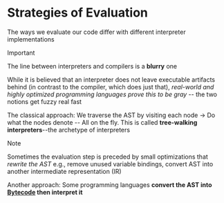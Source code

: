 # Strategies of Evaluation

The ways we evaluate our code differ with different interpreter implementations

> [!IMPORTANT]
> The line between interpreters and compilers is a **blurry** one

While it is believed that an interpreter does not leave executable artifacts behind (in contrast to the compiler, which does just that), _real-world and highly optimized programming languages prove this to be gray_ -- the two notions get fuzzy real fast

The classical approach: We traverse the AST by visiting each node -> Do what the nodes denote -- All on the fly. This is called **tree-walking interpreters**--the archetype of interpreters

> [!NOTE]
> Sometimes the evaluation step is preceded by small optimizations that _rewrite the AST_ e.g., remove unused variable bindings, convert AST into another intermediate representation (IR)

Another approach: Some programming languages **convert the AST into [Bytecode](./Bytecode.md) then interpret it**

